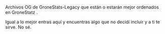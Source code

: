 Archivos OG de GroneStats-Legacy que están o estarán mejor ordenados en GroneStatz .

Igual a lo mejor entras aquí y encuentras algo que no decidí incluir y a ti te sirve. No sé.
